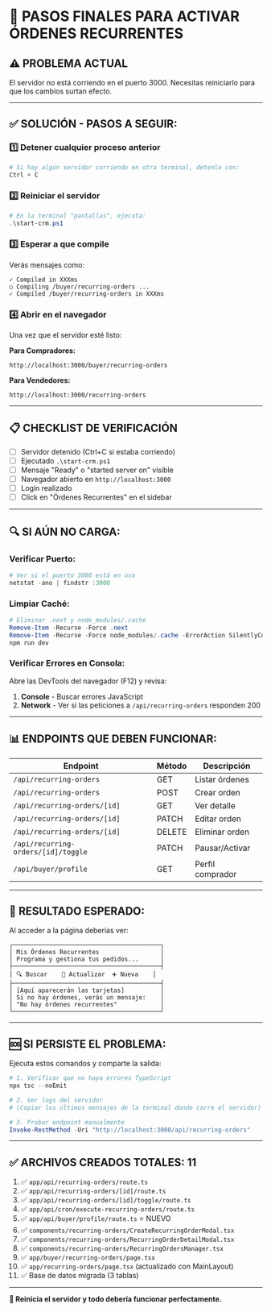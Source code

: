 # 🚀 PASOS FINALES PARA ACTIVAR ÓRDENES RECURRENTES

## ⚠️ PROBLEMA ACTUAL
El servidor no está corriendo en el puerto 3000. Necesitas reiniciarlo para que los cambios surtan efecto.

---

## ✅ SOLUCIÓN - PASOS A SEGUIR:

### 1️⃣ **Detener cualquier proceso anterior**
```powershell
# Si hay algún servidor corriendo en otra terminal, detenlo con:
Ctrl + C
```

### 2️⃣ **Reiniciar el servidor**
```powershell
# En la terminal "pantallas", ejecuta:
.\start-crm.ps1
```

### 3️⃣ **Esperar a que compile**
Verás mensajes como:
```
✓ Compiled in XXXms
○ Compiling /buyer/recurring-orders ...
✓ Compiled /buyer/recurring-orders in XXXms
```

### 4️⃣ **Abrir en el navegador**
Una vez que el servidor esté listo:

**Para Compradores:**
```
http://localhost:3000/buyer/recurring-orders
```

**Para Vendedores:**
```
http://localhost:3000/recurring-orders
```

---

## 📋 CHECKLIST DE VERIFICACIÓN

- [ ] Servidor detenido (Ctrl+C si estaba corriendo)
- [ ] Ejecutado `.\start-crm.ps1`
- [ ] Mensaje "Ready" o "started server on" visible
- [ ] Navegador abierto en `http://localhost:3000`
- [ ] Login realizado
- [ ] Click en "Órdenes Recurrentes" en el sidebar

---

## 🔍 SI AÚN NO CARGA:

### Verificar Puerto:
```powershell
# Ver si el puerto 3000 está en uso
netstat -ano | findstr :3000
```

### Limpiar Caché:
```powershell
# Eliminar .next y node_modules/.cache
Remove-Item -Recurse -Force .next
Remove-Item -Recurse -Force node_modules/.cache -ErrorAction SilentlyContinue
npm run dev
```

### Verificar Errores en Consola:
Abre las DevTools del navegador (F12) y revisa:
1. **Console** - Buscar errores JavaScript
2. **Network** - Ver si las peticiones a `/api/recurring-orders` responden 200

---

## 📊 ENDPOINTS QUE DEBEN FUNCIONAR:

| Endpoint | Método | Descripción |
|----------|--------|-------------|
| `/api/recurring-orders` | GET | Listar órdenes |
| `/api/recurring-orders` | POST | Crear orden |
| `/api/recurring-orders/[id]` | GET | Ver detalle |
| `/api/recurring-orders/[id]` | PATCH | Editar orden |
| `/api/recurring-orders/[id]` | DELETE | Eliminar orden |
| `/api/recurring-orders/[id]/toggle` | PATCH | Pausar/Activar |
| `/api/buyer/profile` | GET | Perfil comprador |

---

## 🎯 RESULTADO ESPERADO:

Al acceder a la página deberías ver:

```
┌─────────────────────────────────────────┐
│ Mis Órdenes Recurrentes                 │
│ Programa y gestiona tus pedidos...      │
├─────────────────────────────────────────┤
│ 🔍 Buscar    🔄 Actualizar  ➕ Nueva    │
├─────────────────────────────────────────┤
│ [Aquí aparecerán las tarjetas]          │
│ Si no hay órdenes, verás un mensaje:    │
│ "No hay órdenes recurrentes"            │
└─────────────────────────────────────────┘
```

---

## 🆘 SI PERSISTE EL PROBLEMA:

Ejecuta estos comandos y comparte la salida:

```powershell
# 1. Verificar que no haya errores TypeScript
npx tsc --noEmit

# 2. Ver logs del servidor
# (Copiar los últimos mensajes de la terminal donde corre el servidor)

# 3. Probar endpoint manualmente
Invoke-RestMethod -Uri "http://localhost:3000/api/recurring-orders"
```

---

## ✅ ARCHIVOS CREADOS TOTALES: 11

1. ✅ `app/api/recurring-orders/route.ts`
2. ✅ `app/api/recurring-orders/[id]/route.ts`
3. ✅ `app/api/recurring-orders/[id]/toggle/route.ts`
4. ✅ `app/api/cron/execute-recurring-orders/route.ts`
5. ✅ `app/api/buyer/profile/route.ts` ⭐ NUEVO
6. ✅ `components/recurring-orders/CreateRecurringOrderModal.tsx`
7. ✅ `components/recurring-orders/RecurringOrderDetailModal.tsx`
8. ✅ `components/recurring-orders/RecurringOrdersManager.tsx`
9. ✅ `app/buyer/recurring-orders/page.tsx`
10. ✅ `app/recurring-orders/page.tsx` (actualizado con MainLayout)
11. ✅ Base de datos migrada (3 tablas)

---

**🚀 Reinicia el servidor y todo debería funcionar perfectamente.**
